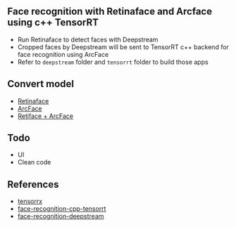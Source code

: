 ## Face recognition with Retinaface and Arcface using c++ TensorRT
- Run Retinaface to detect faces with Deepstream
- Cropped faces by Deepstream will be sent to TensorRT c++ backend for face recognition using ArcFace
- Refer to `deepstream` folder and `tensorrt` folder to build those apps

## Convert model
- [Retinaface](https://github.com/wang-xinyu/tensorrtx/tree/master/retinaface)
- [ArcFace](https://github.com/wang-xinyu/tensorrtx/tree/master/arcface)
- [Retiface + ArcFace](https://github.com/nghiapq77/face-recognition-cpp-tensorrt/tree/master/conversion)


## Todo
- UI
- Clean code

## References
- [tensorrx](https://github.com/wang-xinyu/tensorrtx)
- [face-recognition-cpp-tensorrt](https://github.com/nghiapq77/face-recognition-cpp-tensorrt)
- [face-recognition-deepstream](https://github.com/nghiapq77/face-recognition-deepstream)
